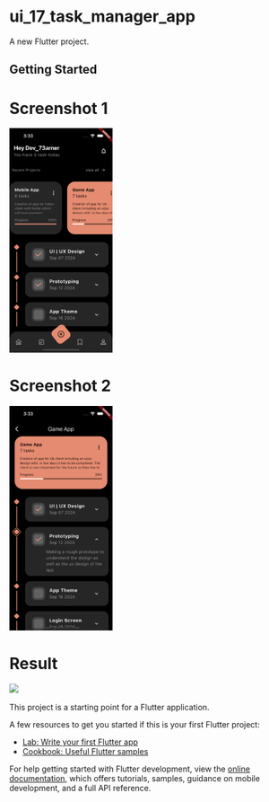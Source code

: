 # ui_17_task_manager_app

A new Flutter project.

## Getting Started

# Screenshot 1
<img src="https://github.com/Mirzaazmath/flutter_60_ui_challange/blob/main/ui_17_task_manager_app/assets/output/Screenshot1.png" height="400">

# Screenshot 2
<img src="https://github.com/Mirzaazmath/flutter_60_ui_challange/blob/main/ui_17_task_manager_app/assets/output/Screenshot2.png" height="400">

# Result
<img src="https://github.com/Mirzaazmath/flutter_60_ui_challange/blob/main/ui_17_task_manager_app/assets/output/result.gif" height="400">

This project is a starting point for a Flutter application.

A few resources to get you started if this is your first Flutter project:

- [Lab: Write your first Flutter app](https://docs.flutter.dev/get-started/codelab)
- [Cookbook: Useful Flutter samples](https://docs.flutter.dev/cookbook)

For help getting started with Flutter development, view the
[online documentation](https://docs.flutter.dev/), which offers tutorials,
samples, guidance on mobile development, and a full API reference.
